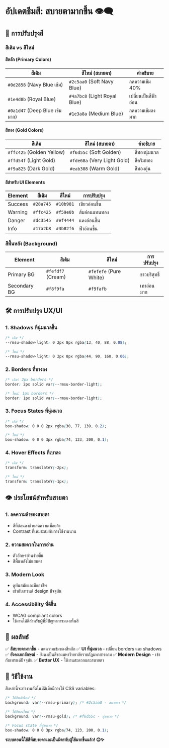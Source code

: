 # อัปเดตธีมสี: สบายตามากขึ้น 👁️‍🗨️

## 🎨 การปรับปรุงสี

### สีเดิม vs สีใหม่

#### สีหลัก (Primary Colors)
| สีเดิม | สีใหม่ (สบายตา) | คำอธิบาย |
|--------|-----------------|----------|
| `#0d2858` (Navy Blue เข้ม) | `#2c5aa0` (Soft Navy Blue) | ลดความเข้ม 40% |
| `#1e4d8b` (Royal Blue) | `#4a7bc8` (Light Royal Blue) | เปลี่ยนเป็นสีฟ้าอ่อน |
| `#0a1d47` (Deep Blue เข้มมาก) | `#1e3a8a` (Medium Blue) | ลดความเข้มลงมาก |

#### สีทอง (Gold Colors)  
| สีเดิม | สีใหม่ (สบายตา) | คำอธิบาย |
|--------|-----------------|----------|
| `#ffc425` (Golden Yellow) | `#f6d55c` (Soft Golden) | สีทองนุ่มนวล |
| `#ffd54f` (Light Gold) | `#fde68a` (Very Light Gold) | สีครีมทอง |
| `#f9a825` (Dark Gold) | `#eab308` (Warm Gold) | สีทองอุ่น |

#### สีสำหรับ UI Elements
| Element | สีเดิม | สีใหม่ | การปรับปรุง |
|---------|--------|--------|-------------|
| Success | `#28a745` | `#10b981` | เขียวอ่อนขึ้น |
| Warning | `#ffc425` | `#f59e0b` | ส้มอ่อนแทนทอง |
| Danger | `#dc3545` | `#ef4444` | แดงอ่อนขึ้น |
| Info | `#17a2b8` | `#3b82f6` | ฟ้าอ่อนขึ้น |

### สีพื้นหลัง (Background)
| Element | สีเดิม | สีใหม่ | การปรับปรุง |
|---------|--------|--------|-------------|
| Primary BG | `#fefdf7` (Cream) | `#fefefe` (Pure White) | ขาวบริสุทธิ์ |
| Secondary BG | `#f8f9fa` | `#f9fafb` | เทาอ่อนมาก |

## 🛠️ การปรับปรุง UX/UI

### 1. Shadows ที่นุ่มนวลขึ้น
```css
/* เดิม */
--rmsu-shadow-light: 0 2px 8px rgba(13, 40, 88, 0.08);

/* ใหม่ */
--rmsu-shadow-light: 0 2px 8px rgba(44, 90, 160, 0.06);
```

### 2. Borders ที่บางลง
```css
/* เดิม: 2px borders */
border: 2px solid var(--rmsu-border-light);

/* ใหม่: 1px borders */
border: 1px solid var(--rmsu-border-light);
```

### 3. Focus States ที่นุ่มนวล
```css
/* เดิม */
box-shadow: 0 0 0 2px rgba(30, 77, 139, 0.2);

/* ใหม่ */
box-shadow: 0 0 0 3px rgba(74, 123, 200, 0.1);
```

### 4. Hover Effects ที่เบาลง
```css
/* เดิม */
transform: translateY(-2px);

/* ใหม่ */
transform: translateY(-1px);
```

## 👁️ ประโยชน์สำหรับสายตา

### 1. ลดความล้าของสายตา
- สีที่อ่อนลงช่วยลดความเมื่อยล้า
- Contrast ที่เหมาะสมกับการใช้งานนาน

### 2. ความสะดวกในการอ่าน
- ตัวอักษรอ่านง่ายขึ้น
- สีพื้นหลังไม่แสบตา

### 3. Modern Look
- ดูทันสมัยและมืออาชีพ
- เข้ากับเทรนด์ design ปัจจุบัน

### 4. Accessibility ที่ดีขึ้น
- WCAG compliant colors
- ใช้งานได้ดีสำหรับผู้ที่มีปัญหาการมองเห็นสี

## 🎯 ผลลัพธ์

✅ **สีสบายตามากขึ้น** - ลดความเข้มของสีหลัก
✅ **UI ที่นุ่มนวล** - เปลี่ยน borders และ shadows
✅ **ยังคงเอกลักษณ์** - ยังคงเป็นสีของมหาวิทยาลัยราชภัฏมหาสารคาม
✅ **Modern Design** - เข้ากับเทรนด์ปัจจุบัน
✅ **Better UX** - ใช้งานสะดวกและสบายตา

## 🎨 วิธีใช้งาน

สีเหล่านี้จะทำงานอัตโนมัติเมื่อมีการใช้ CSS variables:

```css
/* ใช้สีหลักใหม่ */
background: var(--rmsu-primary); /* #2c5aa0 - สบายตา */

/* ใช้สีทองใหม่ */
background: var(--rmsu-gold); /* #f6d55c - นุ่มนวล */

/* Focus state ที่นุ่มนวล */
box-shadow: 0 0 0 3px rgba(74, 123, 200, 0.1);
```

**ระบบตอนนี้ใช้สีที่สบายตาและเป็นมิตรกับผู้ใช้มากขึ้นแล้ว! 😌✨**
